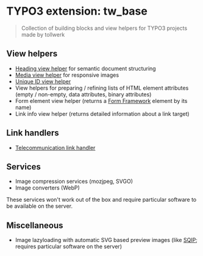 # TYPO3 extension: tw_base

> Collection of building blocks and view helpers for TYPO3 projects made by tollwerk

## View helpers

* [Heading view helper](Docs/ViewHelpers/heading.md) for semantic document structuring
* [Media view helper](Docs/ViewHelpers/media.md) for responsive images
* [Unique ID view helper](Docs/ViewHelpers/uniqid.md)
* View helpers for preparing / refining lists of HTML element attributes (empty / non-empty, data attributes, binary attributes)
* Form element view helper (returns a [Form Framework](https://docs.typo3.org/typo3cms/extensions/form/) element by its name)
* Link info view helper (returns detailed information about a link target)

## Link handlers

* [Telecommunication link handler](Docs/LinkHandler/tel.md)

## Services

* Image compression services (mozjpeg, SVGO)
* Image converters (WebP)

These services won't work out of the box and require particular software to be available on the server.

## Miscellaneous

* Image lazyloading with automatic SVG based preview images (like [SQIP](https://github.com/technopagan/sqip); requires particular software on the server)
